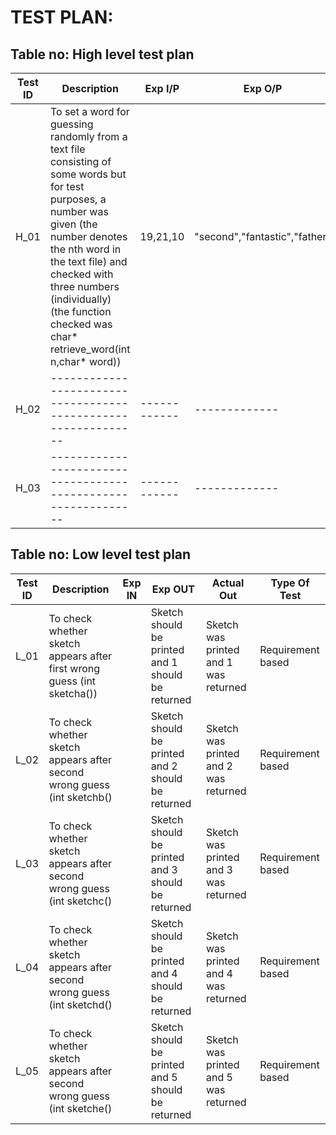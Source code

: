 # TEST PLAN:

## Table no: High level test plan

| **Test ID** | **Description**                                              | **Exp I/P** | **Exp O/P** | **Actual Out** |**Type Of Test**  |    
|-------------|--------------------------------------------------------------|------------|-------------|----------------|------------------|
|  H_01       |To set a word for guessing randomly from a text file consisting of some words but for test purposes, a number was given (the number denotes the nth word in the text file) and checked with three numbers (individually) (the function checked was char* retrieve_word(int n,char* word))| 19,21,10 |"second","fantastic","father"|"second","fantastic","father"|Requirement based |
|  H_02       |--------------------------------------------------------------|  ------------|-------------|----------------|Scenario based    |
|  H_03       |--------------------------------------------------------------|  ------------|-------------|----------------|Boundary based    |

## Table no: Low level test plan

| **Test ID** | **Description**                                              | **Exp IN** | **Exp OUT** | **Actual Out** |**Type Of Test**  |    
|-------------|--------------------------------------------------------------|------------|-------------|----------------|------------------|
|  L_01       |To check whether sketch appears after first wrong guess (int sketcha())|  |Sketch should be printed and 1 should be returned|Sketch was printed and 1 was returned|Requirement based |
|  L_02       |To check whether sketch appears after second wrong guess (int sketchb()|  |Sketch should be printed and 2 should be returned|Sketch was printed and 2 was returned|Requirement based |
|  L_03       |To check whether sketch appears after second wrong guess (int sketchc()|  |Sketch should be printed and 3 should be returned|Sketch was printed and 3 was returned|Requirement based |
|  L_04       |To check whether sketch appears after second wrong guess (int sketchd()|  |Sketch should be printed and 4 should be returned|Sketch was printed and 4 was returned|Requirement based |
|  L_05       |To check whether sketch appears after second wrong guess (int sketche()|  |Sketch should be printed and 5 should be returned|Sketch was printed and 5 was returned|Requirement based |

